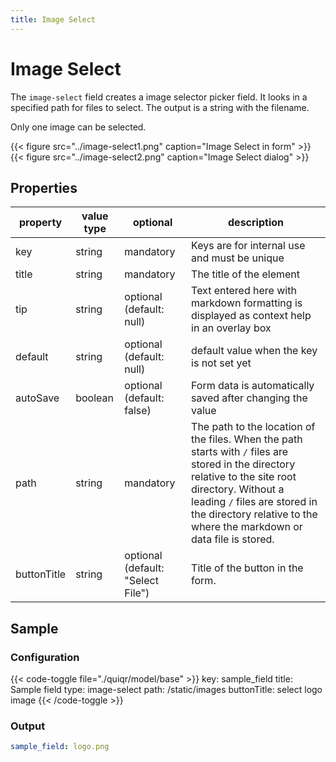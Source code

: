 ```yaml
---
title: Image Select
---
```


# Image Select

The `image-select` field creates a image selector picker field. It looks in a specified path for files to select.
The output is a string with the filename.

Only one image can be selected.

{{< figure src="../image-select1.png" caption="Image Select in form" >}}
{{< figure src="../image-select2.png" caption="Image Select dialog" >}}

## Properties

| property    | value type | optional                          | description                                                                                                                                                                                                                                                    |
|-------------|------------|-----------------------------------|----------------------------------------------------------------------------------------------------------------------------------------------------------------------------------------------------------------------------------------------------------------|
| key         | string     | mandatory                         | Keys are for internal use and must be unique                                                                                                                                                                                                                   |
| title       | string     | mandatory                         | The title of the element                                                                                                                                                                                                                                       |
| tip         | string     | optional (default: null)          | Text entered here with markdown formatting is displayed as context help in an overlay box                                                                                                                                                                      |
| default     | string     | optional (default: null)          | default value when the key is not set yet                                                                                                                                                                                                                      |
| autoSave    | boolean    | optional (default: false)         | Form data is automatically saved after changing the value                                                                                                                                                                                                      |
| path        | string     | mandatory                         | The path to the location of the files. When the path starts with `/` files are stored in the directory relative to the site root directory. Without a leading `/` files are stored in the directory relative to the where the markdown or data file is stored. |
| buttonTitle | string     | optional (default: "Select File") | Title of the button in the form.                                                                                                                                                                                                                               |

## Sample

### Configuration

{{< code-toggle file="./quiqr/model/base" >}}
key: sample_field
title: Sample field
type: image-select
path: /static/images
buttonTitle: select logo image
{{< /code-toggle >}}

### Output

```yaml
sample_field: logo.png
```
